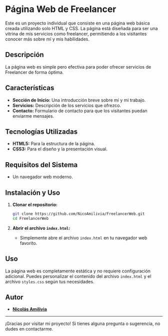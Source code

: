 # Página Web de Freelancer

Este es un proyecto individual que consiste en una página web básica creada utilizando solo HTML y CSS. La página está diseñada para ser una vitrina de mis servicios como freelancer, permitiendo a los visitantes conocer más sobre mí y mis habilidades.

## Descripción

La página web es simple pero efectiva para poder ofrecer servicios de Freelancer de forma óptima. 

## Características

- **Sección de Inicio:** Una introducción breve sobre mí y mi trabajo.
- **Servicios:** Descripción de los servicios que ofrezco.
- **Contacto:** Formulario de contacto para que los visitantes puedan enviarme mensajes.

## Tecnologías Utilizadas

- **HTML5:** Para la estructura de la página.
- **CSS3:** Para el diseño y la presentación visual.

## Requisitos del Sistema

- Un navegador web moderno.

## Instalación y Uso

1. **Clonar el repositorio:**
    ```sh
    git clone https://github.com/NicoAmilivia/FreelancerWeb.git
    cd FreelancerWeb
    ```

2. **Abrir el archivo `index.html`:**
    - Simplemente abre el archivo `index.html` en tu navegador web favorito.

## Uso

La página web es completamente estática y no requiere configuración adicional. Puedes personalizar el contenido del archivo `index.html` y el archivo `styles.css` según tus necesidades.

## Autor

- **[Nicolás Amilivia](https://github.com/NicoAmilivia)**

---

¡Gracias por visitar mi proyecto! Si tienes alguna pregunta o sugerencia, no dudes en contactarme.
